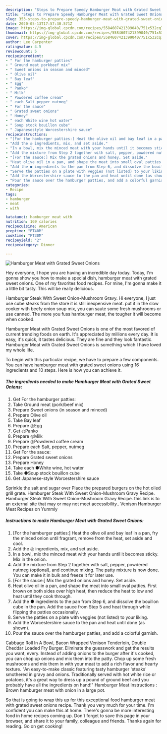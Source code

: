 ```yaml
---
description: "Steps to Prepare Speedy Hamburger Meat with Grated Sweet Onions"
title: "Steps to Prepare Speedy Hamburger Meat with Grated Sweet Onions"
slug: 353-steps-to-prepare-speedy-hamburger-meat-with-grated-sweet-onions
date: 2020-05-13T17:57:30.571Z
image: https://img-global.cpcdn.com/recipes/5584607421399040/751x532cq70/hamburger-meat-with-grated-sweet-onions-recipe-main-photo.jpg
thumbnail: https://img-global.cpcdn.com/recipes/5584607421399040/751x532cq70/hamburger-meat-with-grated-sweet-onions-recipe-main-photo.jpg
cover: https://img-global.cpcdn.com/recipes/5584607421399040/751x532cq70/hamburger-meat-with-grated-sweet-onions-recipe-main-photo.jpg
author: Lee Carpenter
ratingvalue: 4.5
reviewcount: 5
recipeingredient:
- " For the hamburger patties"
- " Ground meat porkbeef mix"
- " Sweet onions in season and minced"
- " Olive oil"
- " Bay leaf"
- " Egg"
- " Panko"
- " Milk"
- " Powdered coffee cream"
- " each Salt pepper nutmeg"
- " For the sauce"
- " Grated sweet onions"
- " Honey"
- " each White wine hot water"
- " Soup stock bouillon cube"
- " Japanesestyle Worcestershire sauce"
recipeinstructions:
- "[For the hamburger patties:] Heat the olive oil and bay leaf in a pan, fry the minced onion until fragrant, remove from the heat, set aside and cool."
- "Add the ◎ ingredients, mix, and set aside."
- "In a bowl, mix the minced meat with your hands until it becomes sticky. Mix in the onion."
- "Add the mixture from Step 2 together with salt, pepper, powdered nutmeg (optional), and continue mixing. The patty mixture is now done. You can make it in bulk and freeze it for later use."
- "[For the sauce:] Mix the grated onions and honey. Set aside."
- "Heat olive oil in a pan, and shape the meat into small oval patties. First brown on both sides over high heat, then reduce the heat to low and heat until they cook through."
- "Add the ● ingredients to the pan from Step 6, and dissolve the bouillon cube in the pan. Add the sauce from Step 5 and heat through while flipping the patties occasionally."
- "Serve the patties on a plate with veggies (not listed) to your liking."
- "Add the Worcestershire sauce to the pan and heat until done (as shown)."
- "Pour the sauce over the hamburger patties, and add a colorful garnish."
categories:
- Recipe
tags:
- hamburger
- meat
- with

katakunci: hamburger meat with 
nutrition: 169 calories
recipecuisine: American
preptime: "PT40M"
cooktime: "PT30M"
recipeyield: "2"
recipecategory: Dinner

---
```



![Hamburger Meat with Grated Sweet Onions](https://img-global.cpcdn.com/recipes/5584607421399040/751x532cq70/hamburger-meat-with-grated-sweet-onions-recipe-main-photo.jpg)

Hey everyone, I hope you are having an incredible day today. Today, I'm gonna show you how to make a special dish, hamburger meat with grated sweet onions. One of my favorites food recipes. For mine, I'm gonna make it a little bit tasty. This will be really delicious.

Hamburger Steak With Sweet Onion-Mushroom Gravy. Hi everyone, I just use cube steaks from the store it is still inexpensive meat. put it in the slow cooker with beefy onion soup mix, you can saute some fresh mushrooms or use canned. The more you fuss hamburger meat, the tougher it will become when cooked.

Hamburger Meat with Grated Sweet Onions is one of the most favored of current trending foods on earth. It's appreciated by millions every day. It is easy, it's quick, it tastes delicious. They are fine and they look fantastic. Hamburger Meat with Grated Sweet Onions is something which I have loved my whole life.


To begin with this particular recipe, we have to prepare a few components. You can have hamburger meat with grated sweet onions using 16 ingredients and 10 steps. Here is how you can achieve it.

<!--inarticleads1-->

##### The ingredients needed to make Hamburger Meat with Grated Sweet Onions:

1. Get  For the hamburger patties:
1. Take  Ground meat (pork/beef mix)
1. Prepare  Sweet onions (in season and minced)
1. Prepare  Olive oil
1. Take  Bay leaf
1. Prepare  ◎Egg
1. Get  ◎Panko
1. Prepare  ◎Milk
1. Prepare  ◎Powdered coffee cream
1. Prepare  each Salt, pepper, nutmeg
1. Get  For the sauce:
1. Prepare  Grated sweet onions
1. Prepare  Honey
1. Take  each ●White wine, hot water
1. Take  ●Soup stock bouillon cube
1. Get  Japanese-style Worcestershire sauce


Sprinkle the salt and sugar over Place the prepared burgers on the hot oiled grill grate. Hamburger Steak With Sweet Onion-Mushroom Gravy Recipe. Hamburger Steak With Sweet Onion-Mushroom Gravy Recipe. this link is to an external site that may or may not meet accessibility.. Venison Hamburger Meat Recipes on Yummly 

<!--inarticleads2-->

##### Instructions to make Hamburger Meat with Grated Sweet Onions:

1. [For the hamburger patties:] Heat the olive oil and bay leaf in a pan, fry the minced onion until fragrant, remove from the heat, set aside and cool.
1. Add the ◎ ingredients, mix, and set aside.
1. In a bowl, mix the minced meat with your hands until it becomes sticky. Mix in the onion.
1. Add the mixture from Step 2 together with salt, pepper, powdered nutmeg (optional), and continue mixing. The patty mixture is now done. You can make it in bulk and freeze it for later use.
1. [For the sauce:] Mix the grated onions and honey. Set aside.
1. Heat olive oil in a pan, and shape the meat into small oval patties. First brown on both sides over high heat, then reduce the heat to low and heat until they cook through.
1. Add the ● ingredients to the pan from Step 6, and dissolve the bouillon cube in the pan. Add the sauce from Step 5 and heat through while flipping the patties occasionally.
1. Serve the patties on a plate with veggies (not listed) to your liking.
1. Add the Worcestershire sauce to the pan and heat until done (as shown).
1. Pour the sauce over the hamburger patties, and add a colorful garnish.


Cabbage Roll In A Bowl, Bacon Wrapped Venison Tenderloin, Double Cheddar Loaded Fry Burger. Eliminate the guesswork and get the results you want, every. Instead of adding onions to the burger after it&#39;s cooked, you can chop up onions and mix them into the patty. Chop up some fresh mushrooms and mix them in with your meat to add a rich flavor and hearty texture. &#34;An easy-to-make classic featuring tasty hamburger &#39;steaks&#39; smothered in gravy and onions. Traditionally served with hot white rice or potatoes, it&#39;s a great way to dress up a pound of ground beef and you probably have all the ingredients on hand!&#34; Hamburger Meat Instructions : Brown hamburger meat with onion in a large pot. 

So that is going to wrap this up for this exceptional food hamburger meat with grated sweet onions recipe. Thank you very much for your time. I'm confident you can make this at home. There's gonna be more interesting food in home recipes coming up. Don't forget to save this page in your browser, and share it to your family, colleague and friends. Thanks again for reading. Go on get cooking!
